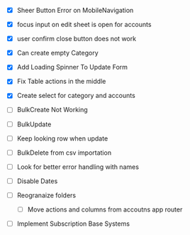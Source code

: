 - [x] Sheer Button Error on MobileNavigation
- [x] focus input on edit sheet is open for accounts
- [x] user confirm close button does not work
- [x] Can create empty Category
- [x] Add Loading Spinner To Update Form
- [x] Fix Table actions in the middle
- [x] Create select for category and accounts
- [ ] BulkCreate Not Working

- [ ] BulkUpdate
- [ ] Keep looking row when update
- [ ] BulkDelete from csv importation
- [ ] Look for better error handling with names
- [ ] Disable Dates

- [ ] Reogranaize folders

  - [ ] Move actions and columns from accoutns app router

- [ ] Implement Subscription Base Systems
